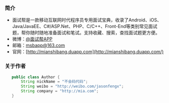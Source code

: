 ### 简介
* 面试帮是一款移动互联网时代程序员专用面试宝典，收录了Android、iOS、Java/JavaEE、C#/ASP.Net、PHP、C/C++、Front-End等类别常见面试题，帮你随时随地准备面试和笔试。支持收藏、搜索，查找面试题更方便。
* 微博：[@面试帮APP](http://weibo.com/msbapp)
* 邮箱：msbapp@163.com
* 官网：[http://mianshibang.duapp.com](http://mianshibang.duapp.com/) 

### 关于作者
```java
   public class Author {
       String nickName = "不会码代码";
       String weibo = "http://weibo.com/jasonfengx";
       String company = "http://mia.com";
   }
```
